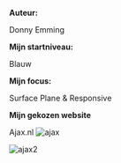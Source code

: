**Auteur:**

Donny Emming

**Mijn startniveau:**

Blauw

**Mijn focus:**

Surface Plane & Responsive

**Mijn gekozen website**

Ajax.nl
![ajax](https://user-images.githubusercontent.com/112881062/192731706-32db9ba2-38ac-430c-9ff7-d13b43c525e1.PNG) 


![ajax2](https://user-images.githubusercontent.com/112881062/192732731-cd25266d-fc31-490a-9083-0861b0fbc4c4.PNG)
